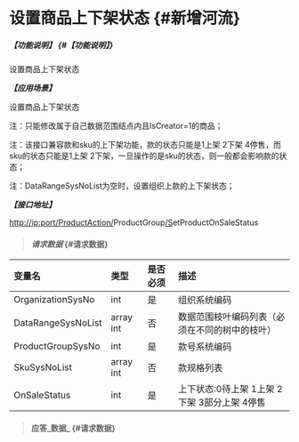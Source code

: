 # 设置商品上下架状态 {#新增河流}

##### _【功能说明】_ {#【功能说明】}

设置商品上下架状态

_**【应用场景】**_

设置商品上下架状态

注：只能修改属于自己数据范围结点内且IsCreator=1的商品；

注：该接口兼容款和sku的上下架功能，款的状态只能是1上架 2下架 4停售，而sku的状态只能是1上架 2下架，一旦操作的是sku的状态，则一般都会影响款的状态；

注：DataRangeSysNoList为空时，设置组织上款的上下架状态；

_**【接口地址】**_

[http://ip:port/ProductAction/](http://ip:port/HMAction/River/AddRiver)ProductGroup[/S](http://ip:port/HMAction/River/AddRiver)etProductOnSaleStatus

> #### _请求数据_ {#请求数据}

| 变量名 | 类型 | 是否必须 | 描述 |
| :--- | :--- | :--- | :--- |
| OrganizationSysNo | int | 是 | 组织系统编码 |
| DataRangeSysNoList | array int | 否 | 数据范围枝叶编码列表（必须在不同的树中的枝叶） |
| ProductGroupSysNo | int | 是 | 款号系统编码 |
| SkuSysNoList | array int | 否 | 款规格列表 |
| OnSaleStatus | int | 是 | 上下状态:0待上架 1上架 2下架 3部分上架 4停售 |

> #### 应答_数据_ {#请求数据}



